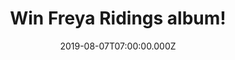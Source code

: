 ---
campaign-uuid: "c-59c437a8-bdc0-4847-a106-250058cbe107"
type: "Competition"
category: "Music"
date: "2019-08-07T07:00:00.000Z"
end-date: "2019-10-07T23:59:00.000Z"
disable-form: false
is_promoted: true
has_entry_page: true
title: "Win Freya Ridings album!"
competition-description: "<p>We have on our hands Freya Ridings self-titled debut\
  \ album to give away to one lucky NME AAA member. The album explores themes of doubt,\
  \ pain, regret and vulnerability within songs of alchemical incandescence. Freya's\
  \ extraordinary, vibrato-rich voice elevates them into her greatness, a vocal gift\
  \ that's undoubtedly one of the most powerful voices of her generation.</p>\n<p>Enter\
  \ below for a chance to win now.</p>\n"
hero-header: "Win Freya Ridings album!"
terms-confirmation: "N/A"
banner-img: "https://assets.expresslyapp.com/asset-a7fe7d14-6690-4049-8e54-c6932eb520fd.jpg"
logo-left-href: "aaa.nme.com"
logo-left-image: "https://assets.expresslyapp.com/asset-be7f28ac-d736-428f-a1ad-b7be15703f54.jpg"
logo-left-title: "NME AAA"
bg-image-hero: "https://assets.expresslyapp.com/asset-3e730fa8-daf3-4214-a110-0b1620bfdcd4.jpg"
bg-image-first: "https://assets.expresslyapp.com/asset-eaef8a10-cd73-4a47-b8a3-692e3ff551e3.jpg"
section1-content: "<p>The album as a whole explores themes of doubt, pain, regret\
  \ and vulnerability within songs of alchemical incandescence. Freya's extraordinary,\
  \ vibrato-rich voice elevates them into her greatness - a vocal gift that's undoubtedly\
  \ one of the most powerful voices of her generation.</p>\n<p>Freya wrote all of\
  \ the eleven songs that feature on the album which underpins her world class credentials\
  \ as a songwriter. In an era in which hits are inevitably written by committee,\
  \ 'Lost Without You' saw Freya become the first female artist to have an entirely\
  \ self-written Top 10 hit since Kate Bush's 'Running Up That Hill' returned to the\
  \ charts in 2012.</p>\n"
entry-title: "Win Freya Ridings album!"
entry-content: "<p>Enter the draw to win Freya Ridings album by completing the form\
  \ below before 23:59 on the 7th of October 2019.</p>\n"
has-winner: false
prize-description: "Freya Ridings album"
special-conditions: "Multiple entries are allowed up to one every day."
country-restrictions:
- "GB"
---